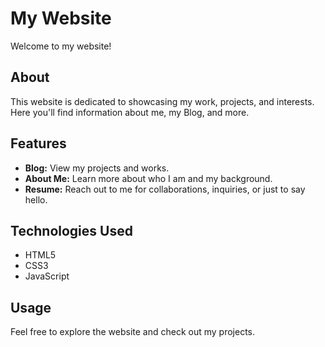 # My Website

Welcome to my website!

## About

This website is dedicated to showcasing my work, projects, and interests. Here you'll find information about me, my Blog, and more.

## Features

- **Blog:** View my projects and works.
- **About Me:** Learn more about who I am and my background.
- **Resume:** Reach out to me for collaborations, inquiries, or just to say hello.

## Technologies Used

- HTML5
- CSS3
- JavaScript

## Usage

Feel free to explore the website and check out my projects.



